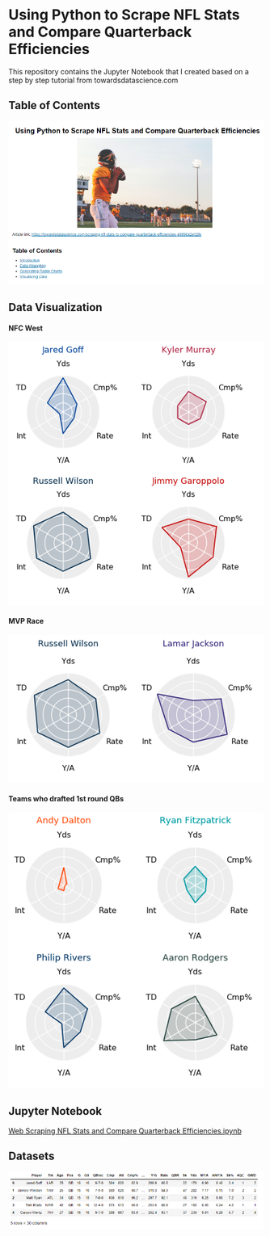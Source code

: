 # Using Python to Scrape NFL Stats and Compare Quarterback Efficiencies
This repository contains the Jupyter Notebook that I created based on a step by step tutorial from towardsdatascience.com

## Table of Contents
![](https://github.com/franklinherrera/Using-Python-to-Scrape-NFL-Stats-and-Compare-Quarterback-Efficiencies/blob/master/images/introductions.png)

## Data Visualization

#### NFC West
![NFC West](https://github.com/franklinherrera/Using-Python-to-Scrape-NFL-Stats-and-Compare-Quarterback-Efficiencies/blob/master/images/radar%20chart%20-%20NFC%20West.png)

#### MVP Race
![MVP Race](https://github.com/franklinherrera/Using-Python-to-Scrape-NFL-Stats-and-Compare-Quarterback-Efficiencies/blob/master/images/radar%20chart%20-%20MVP%20Race.png)

#### Teams who drafted 1st round QBs
![Teams who drafted 1st round QBs](https://github.com/franklinherrera/Using-Python-to-Scrape-NFL-Stats-and-Compare-Quarterback-Efficiencies/blob/master/images/radar%20chart%20-%20Teams%20who%20drafted%201st%20round%20QBs.png)

## Jupyter Notebook
[Web Scraping NFL Stats and Compare Quarterback Efficiencies.ipynb](https://github.com/franklinherrera/Using-Python-to-Scrape-NFL-Stats-and-Compare-Quarterback-Efficiencies/blob/master/Web%20Scraping%20NFL%20Stats%20and%20Compare%20Quarterback%20Efficiencies.ipynb)

## Datasets
![Dataset](https://github.com/franklinherrera/Using-Python-to-Scrape-NFL-Stats-and-Compare-Quarterback-Efficiencies/blob/master/images/dataset.png)
